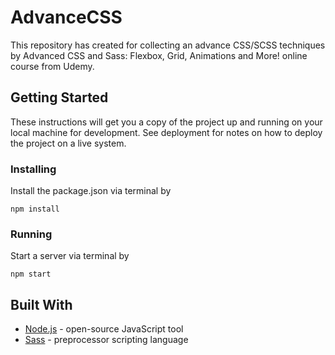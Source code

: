 # AdvanceCSS
This repository has created for collecting an advance CSS/SCSS techniques by Advanced CSS and Sass: Flexbox, Grid, Animations and More! online course from Udemy.
## Getting Started
These instructions will get you a copy of the project up and running on your local machine for development. See deployment for notes on how to deploy the project on a live system.
### Installing
Install the package.json via terminal by
```
npm install
```
### Running
Start a server via terminal by
```
npm start
```
## Built With
* [Node.js](https://nodejs.org/en/) - open-source JavaScript tool 
* [Sass](https://sass-lang.com/) - preprocessor scripting language
